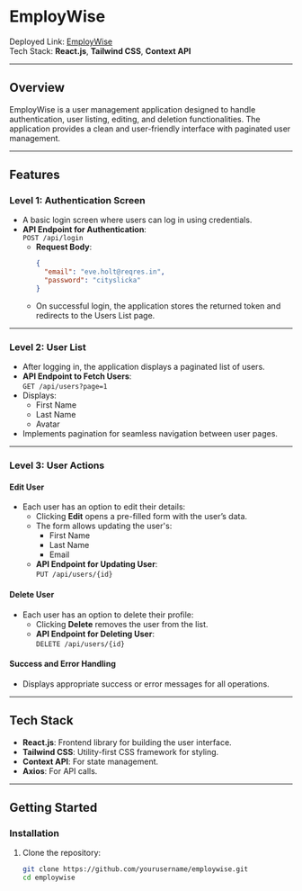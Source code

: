 # EmployWise

Deployed Link: [EmployWise](https://employwise.netlify.app/)  
Tech Stack: **React.js**, **Tailwind CSS**, **Context API**

---

## Overview

EmployWise is a user management application designed to handle authentication, user listing, editing, and deletion functionalities. The application provides a clean and user-friendly interface with paginated user management.

---

## Features

### **Level 1: Authentication Screen**
- A basic login screen where users can log in using credentials.
- **API Endpoint for Authentication**:  
  `POST /api/login`  
  - **Request Body**:
    ```json
    {
      "email": "eve.holt@reqres.in",
      "password": "cityslicka"
    }
    ```
  - On successful login, the application stores the returned token and redirects to the Users List page.

---

### **Level 2: User List**
- After logging in, the application displays a paginated list of users.
- **API Endpoint to Fetch Users**:  
  `GET /api/users?page=1`
- Displays:
  - First Name
  - Last Name
  - Avatar
- Implements pagination for seamless navigation between user pages.

---

### **Level 3: User Actions**
#### **Edit User**
- Each user has an option to edit their details:
  - Clicking **Edit** opens a pre-filled form with the user’s data.
  - The form allows updating the user's:
    - First Name
    - Last Name
    - Email
  - **API Endpoint for Updating User**:  
    `PUT /api/users/{id}`

#### **Delete User**
- Each user has an option to delete their profile:
  - Clicking **Delete** removes the user from the list.
  - **API Endpoint for Deleting User**:  
    `DELETE /api/users/{id}`

#### **Success and Error Handling**
- Displays appropriate success or error messages for all operations.

---

## Tech Stack

- **React.js**: Frontend library for building the user interface.
- **Tailwind CSS**: Utility-first CSS framework for styling.
- **Context API**: For state management.
- **Axios**: For API calls.

---

## Getting Started

### **Installation**
1. Clone the repository:
   ```bash
   git clone https://github.com/yourusername/employwise.git
   cd employwise
